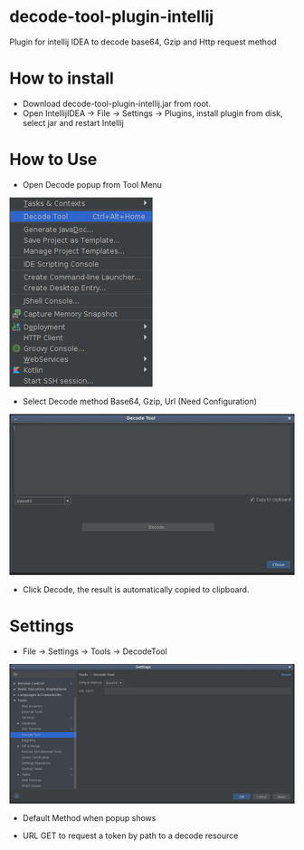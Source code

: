 # decode-tool-plugin-intellij
Plugin for intellij IDEA to decode base64, Gzip and Http request method

# How to install

- Download decode-tool-plugin-intellij.jar from root.
- Open IntellijIDEA -> File -> Settings -> Plugins, install plugin from disk, select jar and restart Intellij 

# How to Use

- Open Decode popup from Tool Menu

![alt text](images/menu.png "Menu")

- Select Decode method Base64, Gzip, Url (Need Configuration)

![alt text](images/popup.png "Popup")

- Click Decode, the result is automatically copied to clipboard.

# Settings

- File -> Settings -> Tools -> DecodeTool

![alt text](images/settings.png "Settings")

- Default Method when popup shows

- URL GET to request a token by path to a decode resource

